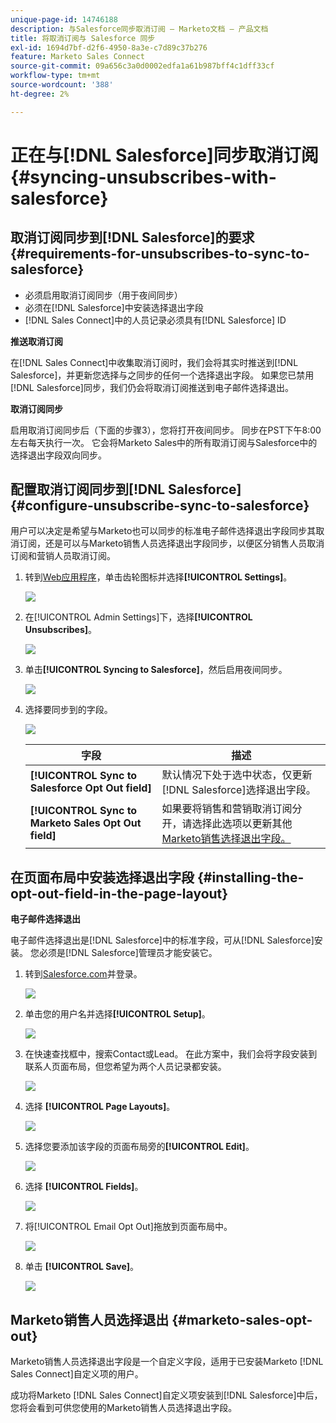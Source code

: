 ```yaml
---
unique-page-id: 14746188
description: 与Salesforce同步取消订阅 — Marketo文档 — 产品文档
title: 将取消订阅与 Salesforce 同步
exl-id: 1694d7bf-d2f6-4950-8a3e-c7d89c37b276
feature: Marketo Sales Connect
source-git-commit: 09a656c3a0d0002edfa1a61b987bff4c1dff33cf
workflow-type: tm+mt
source-wordcount: '388'
ht-degree: 2%

---
```


# 正在与[!DNL Salesforce]同步取消订阅 {#syncing-unsubscribes-with-salesforce}

## 取消订阅同步到[!DNL Salesforce]的要求 {#requirements-for-unsubscribes-to-sync-to-salesforce}

* 必须启用取消订阅同步（用于夜间同步）
* 必须在[!DNL Salesforce]中安装选择退出字段
* [!DNL Sales Connect]中的人员记录必须具有[!DNL Salesforce] ID

**推送取消订阅**

在[!DNL Sales Connect]中收集取消订阅时，我们会将其实时推送到[!DNL Salesforce]，并更新您选择与之同步的任何一个选择退出字段。 如果您已禁用[!DNL Salesforce]同步，我们仍会将取消订阅推送到电子邮件选择退出。

**取消订阅同步**

启用取消订阅同步后（下面的步骤3），您将打开夜间同步。 同步在PST下午8:00左右每天执行一次。 它会将Marketo Sales中的所有取消订阅与Salesforce中的选择退出字段双向同步。

## 配置取消订阅同步到[!DNL Salesforce] {#configure-unsubscribe-sync-to-salesforce}

用户可以决定是希望与Marketo也可以同步的标准电子邮件选择退出字段同步其取消订阅，还是可以与Marketo销售人员选择退出字段同步，以便区分销售人员取消订阅和营销人员取消订阅。

1. 转到[Web应用程序](https://toutapp.com/login)，单击齿轮图标并选择&#x200B;**[!UICONTROL Settings]**。

   ![](assets/one-1.png)

1. 在[!UICONTROL Admin Settings]下，选择&#x200B;**[!UICONTROL Unsubscribes]**。

   ![](assets/two-2.png)

1. 单击&#x200B;**[!UICONTROL Syncing to Salesforce]**，然后启用夜间同步。

   ![](assets/three-2.png)

1. 选择要同步到的字段。

   ![](assets/4.png)

   | 字段 | 描述 |
   |---|---|
   | **[!UICONTROL Sync to Salesforce Opt Out field]** | 默认情况下处于选中状态，仅更新[!DNL Salesforce]选择退出字段。 |
   | **[!UICONTROL Sync to Marketo Sales Opt Out field]** | 如果要将销售和营销取消订阅分开，请选择此选项以更新其他[Marketo销售选择退出字段。](#msoo) |

## 在页面布局中安装选择退出字段 {#installing-the-opt-out-field-in-the-page-layout}

**电子邮件选择退出**

电子邮件选择退出是[!DNL Salesforce]中的标准字段，可从[!DNL Salesforce]安装。 您必须是[!DNL Salesforce]管理员才能安装它。

1. 转到[Salesforce.com](https://salesforce.com)并登录。

   ![](assets/five-1.png)

1. 单击您的用户名并选择&#x200B;**[!UICONTROL Setup]**。

   ![](assets/six-1.png)

1. 在快速查找框中，搜索Contact或Lead。 在此方案中，我们会将字段安装到联系人页面布局，但您希望为两个人员记录都安装。

   ![](assets/seven-1.png)

1. 选择 **[!UICONTROL Page Layouts]**。

   ![](assets/eight-1.png)

1. 选择您要添加该字段的页面布局旁的&#x200B;**[!UICONTROL Edit]**。

   ![](assets/nine.png)

1. 选择 **[!UICONTROL Fields]**。

   ![](assets/ten.png)

1. 将[!UICONTROL Email Opt Out]拖放到页面布局中。

   ![](assets/11.png)

1. 单击 **[!UICONTROL Save]**。

   ![](assets/twelve.png)

## Marketo销售人员选择退出 {#marketo-sales-opt-out}

Marketo销售人员选择退出字段是一个自定义字段，适用于已安装Marketo [!DNL Sales Connect]自定义项的用户。

成功将Marketo [!DNL Sales Connect]自定义项安装到[!DNL Salesforce]中后，您将会看到可供您使用的Marketo销售人员选择退出字段。
